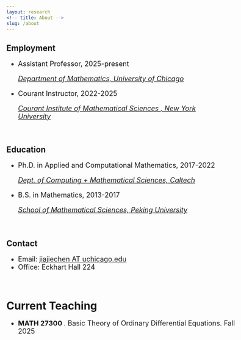 ```yaml
---
layout: research
<!-- title: About -->
slug: /about
---
```


<div id="header" style="width: 115%;">
    <div id="centered" style="margin: 0 auto; width: 110%;"></div>

<h2>Employment</h2>
<font size="+1">  
<ul>
    <li>Assistant Professor, 2025-present </li>
        <p><i> <a href="https://mathematics.uchicago.edu">Department of Mathematics, University of Chicago</a></i> </p>   
  <li>Courant Instructor, 2022-2025 </li>
        <p><i> <a href="http://cims.nyu.edu">Courant Institute of Mathematical Sciences , New York University</a></i> </p>   
</ul>
</font>

</div>

<br />


<div id="header" style="width: 115%;">
    <div id="centered" style="margin: 0 auto; width: 110%;"></div>

<h2>Education</h2>
<font size="+1">	
<ul>
  <li>Ph.D. in Applied and Computational Mathematics, 2017-2022 </li>
    <p><i> <a href="https://www.cms.caltech.edu">Dept. of Computing + Mathematical Sciences, Caltech  </a></i> </p>

  <li> B.S. in Mathematics, 2013-2017 </li>
  <p><i> <a href="http://english.math.pku.edu.cn">School of Mathematical Sciences, Peking University </a></i> </p>
<!--    <p><i> School of Mathematical Sciences, Peking University </i></p> -->
   
</ul>
</font>

</div>

<br />

<h2>Contact</h2>
<font size="+1">	
<ul>
	<li>  Email: <a href="mailto:jiajiechen@uchicago.edu">jiajiechen AT uchicago.edu </a>
	</li>
    <li> Office:  Eckhart Hall 224
<!-- 	<li> Office:  <a href="https://www.caltech.edu/map/campus">WWH 619</a>, NYU Courant  -->
		</li>		
</ul>
</font>

<br />


<!-- <hr width="820" /> -->

<div id="header" style="width: 125%;">
    <div id="centered" style="margin: 0 auto; width: 115%;"></div>



<h1>Current Teaching</h1>

<!-- <h2>Instructor at New York University </h2> -->
<font size="+1">  
 <ul>   
     <li> <b> MATH 27300 </b>. Basic Theory of Ordinary Differential Equations. Fall 2025  </li>  
<!--    <li> <b> MATH-UA 121 </b>.  Calculus I. Fall 2024  </li>  
     <li> <b> MATH-UA 263 </b>.  Partial Differential Equations. Fall 2023, Spring 2024  </li>  
   <li> <b> MATH-UA 262 </b>.  Ordinary Differential Equations. Fall 2022, Spring 2023  </li>   -->
 </ul>
</font>
</div>







<!-- 

<h2>Instructor at other institutes</h2>
<font size="+1">  
 <ul>   
   <li> Summer Workshop on Analysis of PDEs, IMA, University of Minnesota. Summer 2022.  </li>  
 </ul>
</font> -->






